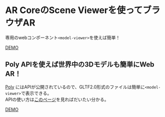 # AR CoreのScene Viewerを使ってブラウザAR

専用のwebコンポーネント``` <model-viewer> ```を使えば簡単！  

[DEMO](https://mattune.github.io/scene_viewer_test/#/)  

## Poly APIを使えば世界中の3Dモデルも簡単にWeb AR！
[Poly](https://poly.google.com/) にはAPIが公開されているので、GLTF2.0形式のファイルは簡単に``` <model-viewer> ```で表示できる。  
APIの使い方は[このページ](https://developers.google.com/poly/develop/web)を見ればだいたい分かる。
  
[DEMO](https://mattune.github.io/scene_viewer_test/#/poly)  
